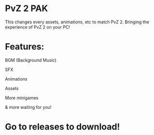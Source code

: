 # PvZ 2 PAK
This changes every assets, animations, etc to match PvZ 2. Bringing the experience of PvZ 2 on your PC!
# Features:

BGM (Background Music)

SFX

Animations

Assets

More minigames

& more waiting for you!

# Go to releases to download!
